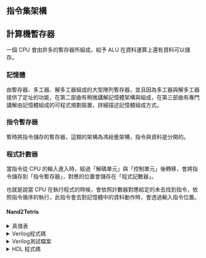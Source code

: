## 指令集架構
## 計算機暫存器
一個 CPU 會由許多的暫存器所組成，給予 ALU 在資料運算上還有資料可以儲存。

### 記憶體
由暫存器、多工器、解多工器組成的大型陣列暫存器，並且因為多工器與解多工器提供了定址的功能，在第二部曲有稍微講解記憶體架構與組成，在第三部曲有專門講解由記憶體組成的可程式規劃裝置，詳細描述記憶體組成方式。

### 指令暫存器
暫時將指令儲存的暫存器，這類的架構為馮紐曼架構，指令與資料是分開的。

### 程式計數器
當指令從 CPU 的輸入進入時，經過「解碼單元」與「控制單元」後轉移，會將指令儲存到「指令暫存器」，對應的位置會儲存在「程式記數器」。

也就是說當 CPU 在執行程式的時候，會依照計數器對應給定的未去找到指令，依照指令循序的執行，此指令會去對記憶體中的資料動作時，會透過輸入指令位置。

#### Nand2Tetris
<details>
<summary>真值表</summary>

| time | in     | reset | load | inc | out    |
| ---- | ------ | ----- | ---- | --- | ------ |
| 0+   | 0      | 0     | 0    | 0   | 0      |
| 1    | 0      | 0     | 0    | 0   | 0      |
| 1+   | 0      | 0     | 0    | 1   | 0      |
| 2    | 0      | 0     | 0    | 1   | 1      |
| 2+   | -32123 | 0     | 0    | 1   | 1      |
| 3    | -32123 | 0     | 0    | 1   | 2      |
| 3+   | -32123 | 0     | 1    | 1   | 2      |
| 4    | -32123 | 0     | 1    | 1   | -32123 |
| 4+   | -32123 | 0     | 0    | 1   | -32123 |
| 5    | -32123 | 0     | 0    | 1   | -32122 |
| 5+   | -32123 | 0     | 0    | 1   | -32122 |
| 6    | -32123 | 0     | 0    | 1   | -32121 |
| 6+   | 12345  | 0     | 1    | 0   | -32121 |
| 7    | 12345  | 0     | 1    | 0   | 12345  |
| 7+   | 12345  | 1     | 1    | 0   | 12345  |
| 8    | 12345  | 1     | 1    | 0   | 0      |
| 8+   | 12345  | 0     | 1    | 1   | 0      |
| 9    | 12345  | 0     | 1    | 1   | 12345  |
| 9+   | 12345  | 1     | 1    | 1   | 12345  |
| 10   | 12345  | 1     | 1    | 1   | 0      |
| 10+  | 12345  | 0     | 0    | 1   | 0      |
| 11   | 12345  | 0     | 0    | 1   | 1      |
| 11+  | 12345  | 1     | 0    | 1   | 1      |
| 12   | 12345  | 1     | 0    | 1   | 0      |
| 12+  | 0      | 0     | 1    | 1   | 0      |
| 13   | 0      | 0     | 1    | 1   | 0      |
| 13+  | 0      | 0     | 0    | 1   | 0      |
| 14   | 0      | 0     | 0    | 1   | 1      |
| 14+  | 22222  | 1     | 0    | 0   | 1      |
| 15   | 22222  | 1     | 0    | 0   | 0      |

</details>
<details>
<summary>Verilog程式碼</summary>

```verilog
```
</details>

<details>
<summary>Verilog測試檔案</summary>

```verilog
```
</details>

<details>
<summary>HDL 程式碼</summary>

```hdl
// This file is part of www.nand2tetris.org
// and the book "The Elements of Computing Systems"
// by Nisan and Schocken, MIT Press.
// File name: projects/03/a/PC.hdl

/**
 * A 16-bit counter with load and reset control bits.
 * if      (reset[t] == 1) out[t+1] = 0
 * else if (load[t] == 1)  out[t+1] = in[t]
 * else if (inc[t] == 1)   out[t+1] = out[t] + 1  (integer addition)
 * else                    out[t+1] = out[t]
 */

CHIP PC {
    IN in[16],load,inc,reset;
    OUT out[16];

    PARTS:
    // Put your code here:
    Inc16(in=in, out=inc16);
    Mux16(a=inc16, b[0..15]=false, sel=reset, out=muxReset);
    Mux16(a=muxReset, b=in, sel=load, out=muxLoad);
    Mux16(a=out, b=inc16, sel=inc, out=muxInc);
    Register(in=muxInc, load=, out=out);
}

```

</details>
